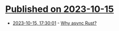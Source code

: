 # [Published on 2023-10-15](index.md)

* [2023-10-15, 17:30:01](https://lobste.rs/s/6fjkeh/why_async_rust) - [Why async Rust?](https://without.boats/blog/why-async-rust/)
